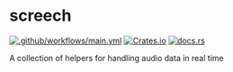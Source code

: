 # screech
[![.github/workflows/main.yml](https://github.com/samuelleeuwenburg/screech/actions/workflows/main.yml/badge.svg)](https://github.com/samuelleeuwenburg/screech/actions/workflows/main.yml)
[![Crates.io](https://img.shields.io/crates/v/screech.svg)](https://crates.io/crates/screech)
[![docs.rs](https://docs.rs/screech/badge.svg)](https://docs.rs/screech/)

A collection of helpers for handling audio data in real time
